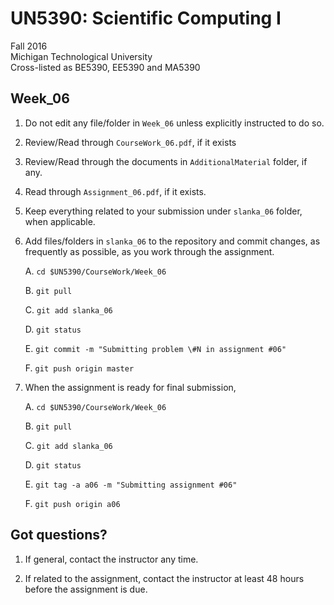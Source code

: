 # UN5390: Scientific Computing I          

Fall 2016        
Michigan Technological University                             
Cross-listed as BE5390, EE5390 and MA5390        


## Week_06

  1. Do not edit any file/folder in ```Week_06``` unless explicitly instructed to do so.

  2. Review/Read through ```CourseWork_06.pdf```, if it exists

  3. Review/Read through the documents in ```AdditionalMaterial``` folder, if any.

  4. Read through ```Assignment_06.pdf```, if it exists.

  5. Keep everything related to your submission under ```slanka_06``` folder, when applicable.

  6. Add files/folders in ```slanka_06``` to the repository and commit changes, as frequently as possible, as you work through the assignment.

     A. ```cd $UN5390/CourseWork/Week_06```

     B. ```git pull```

     C. ```git add slanka_06```

     D. ```git status```

     E. ```git commit -m "Submitting problem \#N in assignment #06"```

     F. ```git push origin master```

  7. When the assignment is ready for final submission,

     A. ```cd $UN5390/CourseWork/Week_06```

     B. ```git pull```

     C. ```git add slanka_06```

     D. ```git status```

     E. ```git tag -a a06 -m "Submitting assignment #06"```

     F. ```git push origin a06```


## Got questions?

  1. If general, contact the instructor any time.      

  2. If related to the assignment, contact the instructor at least 48 hours before the assignment is due.

